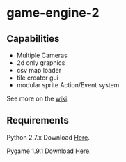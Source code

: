 # game-engine-2


## Capabilities

- Multiple Cameras
- 2d only graphics
- csv map loader
- tile creator gui
- modular sprite Action/Event system



See more on the [wiki](https://github.com/superspeeder/game-engine-2/wiki).


## Requirements

Python 2.7.x Download [Here](https://www.python.org/downloads/release/python-2714/).

Pygame 1.9.1 Download [Here](https://www.pygame.org/download.shtml).
